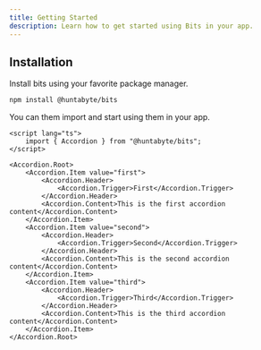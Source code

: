 ```yaml
---
title: Getting Started
description: Learn how to get started using Bits in your app.
---
```


## Installation

Install bits using your favorite package manager.

```bash
npm install @huntabyte/bits
```

You can them import and start using them in your app.

```svelte
<script lang="ts">
	import { Accordion } from "@huntabyte/bits";
</script>

<Accordion.Root>
	<Accordion.Item value="first">
		<Accordion.Header>
			<Accordion.Trigger>First</Accordion.Trigger>
		</Accordion.Header>
		<Accordion.Content>This is the first accordion content</Accordion.Content>
	</Accordion.Item>
	<Accordion.Item value="second">
		<Accordion.Header>
			<Accordion.Trigger>Second</Accordion.Trigger>
		</Accordion.Header>
		<Accordion.Content>This is the second accordion content</Accordion.Content>
	</Accordion.Item>
	<Accordion.Item value="third">
		<Accordion.Header>
			<Accordion.Trigger>Third</Accordion.Trigger>
		</Accordion.Header>
		<Accordion.Content>This is the third accordion content</Accordion.Content>
	</Accordion.Item>
</Accordion.Root>
```

